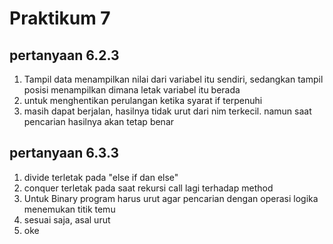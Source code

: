 # Praktikum 7
## pertanyaan 6.2.3
1. Tampil data menampilkan nilai dari variabel itu sendiri, sedangkan tampil posisi menampilkan dimana letak variabel itu berada
2. untuk menghentikan perulangan ketika syarat if terpenuhi
3. masih dapat berjalan, hasilnya tidak urut dari nim terkecil. namun saat pencarian hasilnya akan tetap benar

## pertanyaan 6.3.3
1. divide terletak pada "else if dan else"
2. conquer terletak pada saat rekursi call lagi terhadap method
3. Untuk Binary program harus urut agar pencarian dengan operasi logika menemukan titik temu
4. sesuai saja, asal urut
5. oke
